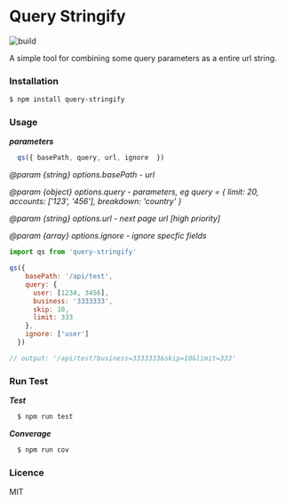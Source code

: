 # Query Stringify

![build](https://travis-ci.org/yo8568/query-stringify.svg?branch=master)

A simple tool for combining some query parameters as a entire url string.

### Installation

```bash
$ npm install query-stringify
```

### Usage

***parameters***

```javascript
  qs({ basePath, query, url, ignore  })
```

*@param {string} options.basePath - url*

*@param {object} options.query - parameters, eg query = { limit: 20, accounts: ['123', '456'], breakdown: 'country' }*

*@param {string} options.url - next page url [high priority]*

*@param {array} options.ignore - ignore specfic fields*

```javascript
import qs from 'query-stringify'

qs({
    basePath: '/api/test',
    query: {
      user: [1234, 3456],
      business: '3333333',
      skip: 10,
      limit: 333
    },
    ignore: ['user']
  })

// output: '/api/test?business=3333333&skip=10&limit=333'
```

### Run Test

***Test***

```bash
  $ npm run test
```

***Converage***

```bash
  $ npm run cov
```

### Licence

MIT
